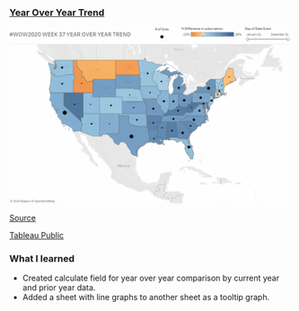
### [Year Over Year Trend](https://github.com/JasonYao3/Tableau-Visualization/blob/master/Workout_Wednesday/Week%2037/week%2037.gif)
<img src= "https://github.com/JasonYao3/Tableau-Visualization/blob/master/Workout_Wednesday/Week%2037/week%2037.gif" width="500">

[Source](http://www.workout-wednesday.com/wow2020w37/)

[Tableau Public](https://public.tableau.com/profile/jason.yao#!/vizhome/WOW2020Week37YEAROVERYEARTREND/YoYTrend)

### What I learned
* Created calculate field for year over year comparison by current year and prior year data.
* Added a sheet with line graphs to another sheet as a tooltip graph. 

